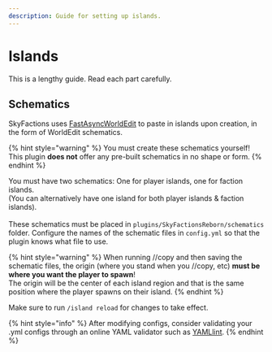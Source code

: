 ```yaml
---
description: Guide for setting up islands.
---
```


# Islands

This is a lengthy guide. Read each part carefully.

## Schematics

SkyFactions uses [FastAsyncWorldEdit](https://www.spigotmc.org/resources/fastasyncworldedit.13932/) to paste in islands upon creation, in the form of WorldEdit schematics.

{% hint style="warning" %}
You must create these schematics yourself!\
This plugin **does not** offer any pre-built schematics in no shape or form.
{% endhint %}

You must have two schematics: One for player islands, one for faction islands.\
(You can alternatively have one island for both player islands & faction islands).\
\
These schematics must be placed in `plugins/SkyFactionsReborn/schematics` folder. Configure the names of the schematic files in `config.yml` so that the plugin knows what file to use.

{% hint style="warning" %}
When running //copy and then saving the schematic files, the origin (where you stand when you //copy, etc) **must be where you want the player to spawn**!\
The origin will be the center of each island region and that is the same position where the player spawns on their island.
{% endhint %}

Make sure to run `/island reload` for changes to take effect.

{% hint style="info" %}
After modifying configs, consider validating your .yml configs through an online YAML validator such as [YAMLlint](https://www.yamllint.com/).
{% endhint %}
